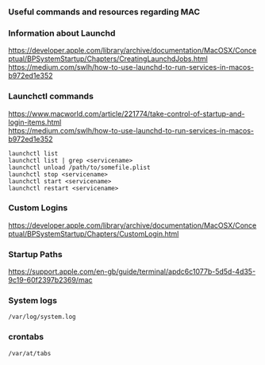 ### Useful commands and resources regarding MAC

### Information about Launchd

https://developer.apple.com/library/archive/documentation/MacOSX/Conceptual/BPSystemStartup/Chapters/CreatingLaunchdJobs.html  
https://medium.com/swlh/how-to-use-launchd-to-run-services-in-macos-b972ed1e352  

### Launchctl commands

https://www.macworld.com/article/221774/take-control-of-startup-and-login-items.html  
https://medium.com/swlh/how-to-use-launchd-to-run-services-in-macos-b972ed1e352  

```
launchctl list
launchctl list | grep <servicename>
launchctl unload /path/to/somefile.plist
launchctl stop <servicename>
launchctl start <servicename>
launchctl restart <servicename>
```

### Custom Logins

https://developer.apple.com/library/archive/documentation/MacOSX/Conceptual/BPSystemStartup/Chapters/CustomLogin.html

### Startup Paths

https://support.apple.com/en-gb/guide/terminal/apdc6c1077b-5d5d-4d35-9c19-60f2397b2369/mac

### System logs

`/var/log/system.log`

### crontabs

`/var/at/tabs`
